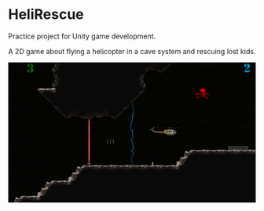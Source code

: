 # HeliRescue
Practice project for Unity game development.

A 2D game about flying a helicopter in a cave system and rescuing lost kids.

![screenshot](screenshot.png)
